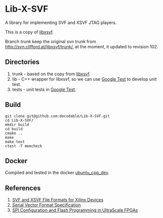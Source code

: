 # Lib-X-SVF
A library for implementing SVF and XSVF JTAG players.

This is a copy of [libxsvf](http://www.clifford.at/libxsvf/).

Branch _trunk_ keep the original svn trunk from http://svn.clifford.at/libxsvf/trunk/, at the moment, it updated to revision 102.

## Directories

1. trunk - based on the copy from [libxsvf](http://www.clifford.at/libxsvf/).
2. lib   - C++ wrapper for libxsvf, so we can use [Google Test](https://github.com/google/googletest) to develop unit test.
3. tests - unit tests in [Google Test](https://github.com/google/googletest).

## Build
```
git clone git@github.com:decodable/Lib-X-SVF.git
cd Lib-X-SVF/
mkdir build
cd build
cmake ..
make
make test
ctest -T memcheck
```

## Docker
Compiled and tested in the docker [ubuntu_cpp_dev](https://hub.docker.com/r/codible/ubuntu_cpp_dev/).

## References
1. [SVF and XSVF File Formats for Xilinx Devices](https://www.xilinx.com/support/documentation/application_notes/xapp503.pdf)
2. [Serial Vector Format Specification](http://www.jtagtest.com/pdf/svf_specification.pdf)
3. [SPI Configuration and Flash Programming in UltraScale FPGAs](https://www.xilinx.com/support/documentation/application_notes/xapp1233-spi-config-ultrascale.pdf)

